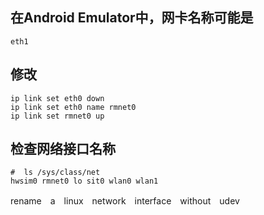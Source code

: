 <!--
author: lizhiwei
head: 
date: 2019-10-19
title: Android修改网络接口名称
tags: Android
images: 
category: Android
status: publish
summary: 修改模拟器中修改网卡名称
-->


## 在Android Emulator中，网卡名称可能是
    eth1

##  修改

    ip link set eth0 down
    ip link set eth0 name rmnet0
    ip link set rmnet0 up

## 检查网络接口名称

    #  ls /sys/class/net
    hwsim0 rmnet0 lo sit0 wlan0 wlan1 


rename　a　linux　network　interface　without　udev


